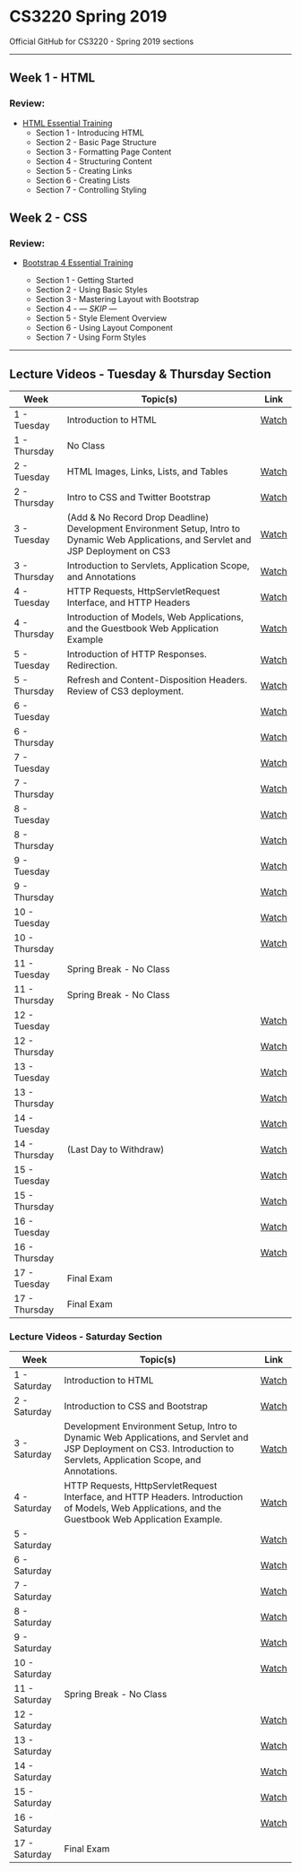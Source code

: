 # CS3220 Spring 2019
Official GitHub for CS3220 - Spring 2019 sections

-----

## Week 1 - HTML

### Review:

- [HTML Essential Training](https://www.lynda.com/Web-Development-tutorials/HTML-Essential-Training/170427-2.html?org=calstatela.edu)
	- Section 1 - Introducing HTML
	- Section 2 - Basic Page Structure
	- Section 3 - Formatting Page Content
	- Section 4 - Structuring Content
	- Section 5 - Creating Links
	- Section 6 - Creating Lists
	- Section 7 - Controlling Styling

## Week 2 - CSS

### Review:

- [Bootstrap 4 Essential Training](https://www.lynda.com/Bootstrap-tutorials/Bootstrap-4-Essential-Training/372545-2.html)

	- Section 1 - Getting Started
	- Section 2 - Using Basic Styles
	- Section 3 - Mastering Layout with Bootstrap
	- Section 4 - — *SKIP* —
	- Section 5 - Style Element Overview
	- Section 6 - Using Layout Component
	- Section 7 - Using Form Styles

-----

## Lecture Videos - Tuesday & Thursday Section

| Week  | Topic(s) | Link   |
|---|---|:---:|
|  1 - Tuesday  | Introduction to HTML  |  [Watch](http://albertcervantes.com/cs3220/lectures/cs3220-2019-01-22-ttr.mp4)  |
|  1 - Thursday | No Class   |   |
|  2 - Tuesday  | HTML Images, Links, Lists, and Tables  | [Watch](http://albertcervantes.com/cs3220/lectures/cs3220-2019-01-29-ttr.mp4)  |
|  2 - Thursday | Intro to CSS and Twitter Bootstrap   | [Watch](http://albertcervantes.com/cs3220/lectures/cs3220-2019-01-31-ttr.mp4)  |
|  3 - Tuesday  | (Add & No Record Drop Deadline) Development Environment Setup, Intro to Dynamic Web Applications, and Servlet and JSP Deployment on CS3  | [Watch](http://albertcervantes.com/cs3220/lectures/cs3220-2019-02-05-ttr.mp4)  |
|  3 - Thursday | Introduction to Servlets, Application Scope, and Annotations   | [Watch](http://albertcervantes.com/cs3220/lectures/cs3220-2019-02-07-ttr.mp4)  |
|  4 - Tuesday  | HTTP Requests, HttpServletRequest Interface, and HTTP Headers  | [Watch](http://albertcervantes.com/cs3220/lectures/cs3220-2019-02-12-ttr.mp4)  |
|  4 - Thursday | Introduction of Models, Web Applications, and the Guestbook Web Application Example   |   [Watch](http://albertcervantes.com/cs3220/lectures/cs3220-2019-02-14-ttr.mp4)  |
|  5 - Tuesday  | Introduction of HTTP Responses. Redirection.  | [Watch](http://albertcervantes.com/cs3220/lectures/cs3220-2019-02-19-ttr.mp4)  |
|  5 - Thursday | Refresh and Content-Disposition Headers. Review of CS3 deployment.  |   [Watch](http://albertcervantes.com/cs3220/lectures/cs3220-2019-02-21-ttr.mp4)  |
|  6 - Tuesday  |   | [Watch](http://albertcervantes.com/cs3220/lectures/cs3220-2019-02-26-ttr.mp4)  |
|  6 - Thursday |    |   [Watch](http://albertcervantes.com/cs3220/lectures/cs3220-2019-02-28-ttr.mp4)  |
|  7 - Tuesday  |   | [Watch](http://albertcervantes.com/cs3220/lectures/cs3220-2019-03-05-ttr.mp4)  |
|  7 - Thursday |    |   [Watch](http://albertcervantes.com/cs3220/lectures/cs3220-2019-03-07-ttr.mp4)  |
|  8 - Tuesday  |   | [Watch](http://albertcervantes.com/cs3220/lectures/cs3220-2019-03-12-ttr.mp4)  |
|  8 - Thursday |    |   [Watch](http://albertcervantes.com/cs3220/lectures/cs3220-2019-03-14-ttr.mp4)  |
|  9 - Tuesday  |   | [Watch](http://albertcervantes.com/cs3220/lectures/cs3220-2019-03-19-ttr.mp4)  |
|  9 - Thursday |    |   [Watch](http://albertcervantes.com/cs3220/lectures/cs3220-2019-03-21-ttr.mp4)  |
|  10 - Tuesday  |   | [Watch](http://albertcervantes.com/cs3220/lectures/cs3220-2019-03-26-ttr.mp4)  |
|  10 - Thursday |    |   [Watch](http://albertcervantes.com/cs3220/lectures/cs3220-2019-03-28-ttr.mp4)  |
|  11 - Tuesday  | Spring Break - No Class  |   |
|  11 - Thursday | Spring Break - No Class   |   |
|  12 - Tuesday  |   | [Watch](http://albertcervantes.com/cs3220/lectures/cs3220-2019-04-09-ttr.mp4)  |
|  12 - Thursday |    |   [Watch](http://albertcervantes.com/cs3220/lectures/cs3220-2019-04-11-ttr.mp4)  |
|  13 - Tuesday  |   | [Watch](http://albertcervantes.com/cs3220/lectures/cs3220-2019-04-16-ttr.mp4)  |
|  13 - Thursday |    |   [Watch](http://albertcervantes.com/cs3220/lectures/cs3220-2019-04-18-ttr.mp4)  |
|  14 - Tuesday  |   | [Watch](http://albertcervantes.com/cs3220/lectures/cs3220-2019-04-23-ttr.mp4)  |
|  14 - Thursday |  (Last Day to Withdraw)  |   [Watch](http://albertcervantes.com/cs3220/lectures/cs3220-2019-04-25-ttr.mp4)  |
|  15 - Tuesday  |   | [Watch](http://albertcervantes.com/cs3220/lectures/cs3220-2019-04-30-ttr.mp4)  |
|  15 - Thursday |    |   [Watch](http://albertcervantes.com/cs3220/lectures/cs3220-2019-05-02-ttr.mp4)  |
|  16 - Tuesday  |   | [Watch](http://albertcervantes.com/cs3220/lectures/cs3220-2019-05-07-ttr.mp4)  |
|  16 - Thursday |    |   [Watch](http://albertcervantes.com/cs3220/lectures/cs3220-2019-05-09-ttr.mp4)  |
|  17 - Tuesday  | Final Exam  |   |
|  17 - Thursday | Final Exam   |   |

### Lecture Videos - Saturday Section

| Week  | Topic(s) | Link   |
|---|---|:---:|
|  1 - Saturday | Introduction to HTML  |  [Watch](http://albertcervantes.com/cs3220/lectures/cs3220-2019-01-26-s.mp4)  |
|  2 - Saturday | Introduction to CSS and Bootstrap  | [Watch](http://albertcervantes.com/cs3220/lectures/cs3220-2019-02-02-s.mp4) |
|  3 - Saturday | Development Environment Setup, Intro to Dynamic Web Applications, and Servlet and JSP Deployment on CS3. Introduction to Servlets, Application Scope, and Annotations. | [Watch](http://albertcervantes.com/cs3220/lectures/cs3220-2019-02-09-s.mp4) |
|  4 - Saturday | HTTP Requests, HttpServletRequest Interface, and HTTP Headers.  Introduction of Models, Web Applications, and the Guestbook Web Application Example.  | [Watch](http://albertcervantes.com/cs3220/lectures/cs3220-2019-02-16-s.mp4) |
|  5 - Saturday |   | [Watch](http://albertcervantes.com/cs3220/lectures/cs3220-2019-02-23-s.mp4) |
|  6 - Saturday |   | [Watch](http://albertcervantes.com/cs3220/lectures/cs3220-2019-03-02-s.mp4) |
|  7 - Saturday |   | [Watch](http://albertcervantes.com/cs3220/lectures/cs3220-2019-03-09-s.mp4) |
|  8 - Saturday |   | [Watch](http://albertcervantes.com/cs3220/lectures/cs3220-2019-03-16-s.mp4) |
|  9 - Saturday |   | [Watch](http://albertcervantes.com/cs3220/lectures/cs3220-2019-03-23-s.mp4) |
|  10 - Saturday |   | [Watch](http://albertcervantes.com/cs3220/lectures/cs3220-2019-03-30-s.mp4) |
|  11 - Saturday | Spring Break - No Class  |  |
|  12 - Saturday |   | [Watch](http://albertcervantes.com/cs3220/lectures/cs3220-2019-04-13-s.mp4) |
|  13 - Saturday |   | [Watch](http://albertcervantes.com/cs3220/lectures/cs3220-2019-04-20-s.mp4) |
|  14 - Saturday |   | [Watch](http://albertcervantes.com/cs3220/lectures/cs3220-2019-04-27-s.mp4) |
|  15 - Saturday |   | [Watch](http://albertcervantes.com/cs3220/lectures/cs3220-2019-05-04-s.mp4) |
|  16 - Saturday |   | [Watch](http://albertcervantes.com/cs3220/lectures/cs3220-2019-05-11-s.mp4) |
|  17 - Saturday | Final Exam  |  |
